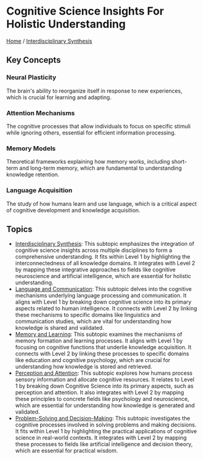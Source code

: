 # Cognitive Science Insights For Holistic Understanding

[Home](../../../README.md) / [Interdisciplinary Synthesis](../../../interdisciplinary_synthesis/README.md)

## Key Concepts

### Neural Plasticity

The brain's ability to reorganize itself in response to new experiences, which is crucial for learning and adapting.

### Attention Mechanisms

The cognitive processes that allow individuals to focus on specific stimuli while ignoring others, essential for efficient information processing.

### Memory Models

Theoretical frameworks explaining how memory works, including short-term and long-term memory, which are fundamental to understanding knowledge retention.

### Language Acquisition

The study of how humans learn and use language, which is a critical aspect of cognitive development and knowledge acquisition.

## Topics

- [Interdisciplinary Synthesis](interdisciplinary_synthesis/README.md): This subtopic emphasizes the integration of cognitive science insights across multiple disciplines to form a comprehensive understanding. It fits within Level 1 by highlighting the interconnectedness of all knowledge domains. It integrates with Level 2 by mapping these integrative approaches to fields like cognitive neuroscience and artificial intelligence, which are essential for holistic understanding.
- [Language and Communication](language_and_communication/README.md): This subtopic delves into the cognitive mechanisms underlying language processing and communication. It aligns with Level 1 by breaking down cognitive science into its primary aspects related to human intelligence. It connects with Level 2 by linking these mechanisms to specific domains like linguistics and communication studies, which are vital for understanding how knowledge is shared and validated.
- [Memory and Learning](memory_and_learning/README.md): This subtopic examines the mechanisms of memory formation and learning processes. It aligns with Level 1 by focusing on cognitive functions that underlie knowledge acquisition. It connects with Level 2 by linking these processes to specific domains like education and cognitive psychology, which are crucial for understanding how knowledge is stored and retrieved.
- [Perception and Attention](perception_and_attention/README.md): This subtopic explores how humans process sensory information and allocate cognitive resources. It relates to Level 1 by breaking down Cognitive Science into its primary aspects, such as perception and attention. It also integrates with Level 2 by mapping these principles to concrete fields like psychology and neuroscience, which are essential for understanding how knowledge is generated and validated.
- [Problem-Solving and Decision-Making](problem-solving_and_decision-making/README.md): This subtopic investigates the cognitive processes involved in solving problems and making decisions. It fits within Level 1 by highlighting the practical applications of cognitive science in real-world contexts. It integrates with Level 2 by mapping these processes to fields like artificial intelligence and decision theory, which are essential for practical wisdom.
